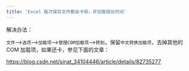 ```yaml
---
title: 'Excel 每次保存文件都会卡顿，并加载很长时间'
---
```



解决办法：

 `文件`-->`选项`-->`加载项`-->`管理COM加载项`-->`转到`，保留`中文转换加载项`，去掉其他的 COM 加载项，如果还卡，参见下面的文章：

https://blog.csdn.net/sinat_34104446/article/details/82735277
